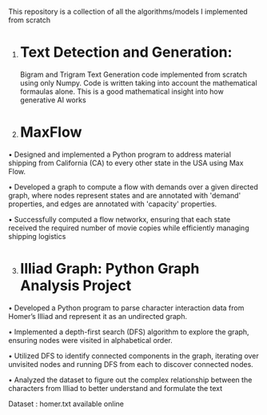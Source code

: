 This repository is a collection of all the algorithms/models I implemented from scratch
1. # Text Detection and Generation:
    Bigram and Trigram Text Generation code implemented from scratch using only Numpy.
    Code is written taking into account the mathematical formaulas alone.
    This is a good mathematical insight into how generative AI works
2. # MaxFlow
•	Designed and implemented a Python program to address material shipping from California (CA) to every other state in the USA using Max Flow.

•	 Developed a graph to compute a flow with demands over a given directed graph, where nodes represent states and are annotated with 'demand' properties, and edges are annotated with 'capacity' properties.

• Successfully computed a flow networkx, ensuring that each state received the required number of movie copies while efficiently managing shipping logistics

3. # Illiad Graph: Python Graph Analysis Project

• Developed a Python program to parse character interaction data from Homer’s Illiad and represent it as an undirected graph.

•	Implemented a depth-first search (DFS) algorithm to explore the graph, ensuring nodes were visited in alphabetical order.

•	Utilized DFS to identify connected components in the graph, iterating over unvisited nodes and running DFS from each to discover connected nodes.

• Analyzed the dataset to figure out the complex relationship between the characters from Illiad to better understand and formulate the text

Dataset : homer.txt available online

